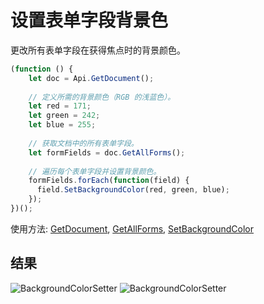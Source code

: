 # 设置表单字段背景色

更改所有表单字段在获得焦点时的背景颜色。

```ts
(function () {
    let doc = Api.GetDocument();
  
    // 定义所需的背景颜色（RGB 的浅蓝色）。
    let red = 171;
    let green = 242;
    let blue = 255;
  
    // 获取文档中的所有表单字段。
    let formFields = doc.GetAllForms();
  
    // 遍历每个表单字段并设置背景颜色。
    formFields.forEach(function(field) {
      field.SetBackgroundColor(red, green, blue);
    });
})();
```

使用方法: [GetDocument](../../../../office-api/usage-api/text-document-api/Api/Methods/GetDocument.md), [GetAllForms](../../../../office-api/usage-api/form-api/ApiDocument/Methods/GetAllForms.md), [SetBackgroundColor](../../../../office-api/usage-api/form-api/ApiFormBase/Methods/SetBackgroundColor.md)

## 结果

![BackgroundColorSetter](/assets/images/plugins/set-form-background-color.png#gh-light-mode-only)
![BackgroundColorSetter](/assets/images/plugins/set-form-background-color.dark.png#gh-dark-mode-only)
